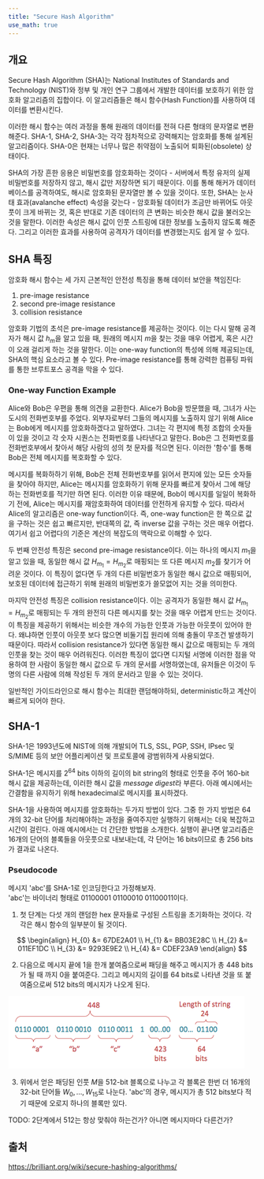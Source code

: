 ```yaml
---
title: "Secure Hash Algorithm"
use_math: true
---
```


## 개요
Secure Hash Algorithm (SHA)는 National Institutes of Standards and Technology (NIST)와 정부 및 개인 연구 그룹에서 개발한 데이터를 보호하기 위한 암호화 알고리즘의 집합이다. 이 알고리즘들은 해시 함수(Hash Function)를 사용하여 데이터를 변환시킨다.

이러한 해시 함수는 여러 과정을 통해 원래의 데이터를 전혀 다른 형태의 문자열로 변환해준다. SHA-1, SHA-2, SHA-3는 각각 점차적으로 강력해지는 암호화를 통해 설계된 알고리즘이다. SHA-0은 현재는 너무나 많은 취약점이 노출되어 퇴화된(obsolete) 상태이다.

SHA의 가장 흔한 응용은 비밀번호를 암호화하는 것이다 - 서버에서 특정 유저의 실제 비밀번호를 저장하지 않고, 해시 값만 저장하면 되기 때문이다. 이를 통해 해커가 데이터베이스를 공격하여도, 해시로 암호화된 문자열만 볼 수 있을 것이다. 또한, SHA는 눈사태 효과(avalanche effect) 속성을 갖는다 - 암호화될 데이터가 조금만 바뀌어도 아웃풋이 크게 바뀌는 것, 혹은 반대로 기존 데이터의 큰 변화는 비슷한 해시 값을 불러오는 것을 말한다. 이러한 속성은 해시 값이 인풋 스트링에 대한 정보를 노출하지 않도록 해준다. 그리고 이러한 효과를 사용하여 공격자가 데이터를 변경했는지도 쉽게 알 수 있다.

## SHA 특징
암호화 해시 함수는 세 가지 근본적인 안전성 특징을 통해 데이터 보안을 책임진다:
1. pre-image resistance
2. second pre-image resistance
3. collision resistance

암호화 기법의 초석은 pre-image resistance를 제공하는 것이다. 이는 다시 말해 공격자가 해시 값 $h_{m}$을 알고 있을 때, 원래의 메시지 $m$을 찾는 것을 매우 어렵게, 혹은 시간이 오래 걸리게 하는 것을 말한다. 이는 one-way function의 특성에 의해 제공되는데, SHA의 핵심 요소라고 볼 수 있다. Pre-image resistance를 통해 강력한 컴퓨팅 파워를 통한 브루트포스 공격을 막을 수 있다.

### One-way Function Example
Alice와 Bob은 우편을 통해 의견을 교환한다. Alice가 Bob을 방문했을 때, 그녀가 사는 도시의 전화번호부를 주었다. 외부자로부터 그들의 메시지를 노출하지 않기 위해 Alice는 Bob에게 메시지를 암호화하겠다고 말하였다. 그녀는 각 편지에 특정 조합의 숫자들이 있을 것이고 각 숫자 시퀀스는 전화번호를 나타낸다고 말한다. Bob은 그 전화번호를 전화번호부에서 찾아서 해당 사람의 성의 첫 문자를 적으면 된다. 이러한 '함수'를 통해 Bob은 전체 메시지를 복호화할 수 있다.

메시지를 복화하하기 위해, Bob은 전체 전화번호부를 읽어서 편지에 있는 모든 숫자들을 찾아야 하지만, Alice는 메시지를 암호화하기 위해 문자를 빠르게 찾아서 그에 해당하는 전화번호를 적기만 하면 된다. 이러한 이유 때문에, Bob이 메시지를 일일이 복화하기 전에, Alice는 메시지를 재암호화하여 데이터를 안전하게 유지할 수 있다. 따라서 Alice의 알고리즘은 one-way function이다. 즉, one-way function은 한 쪽으로 값을 구하는 것은 쉽고 빠르지만, 반대쪽의 값, 즉 inverse 값을 구하는 것은 매우 어렵다. 여기서 쉽고 어렵다의 기준은 계산의 복잡도의 맥락으로 이해할 수 있다.

두 번째 안전성 특징은 second pre-image resistance이다. 이는 하나의 메시지 $m_{1}$을 알고 있을 때, 동일한 해시 값 $H_{m_{1}} = H_{m_{2}}$로 매핑되는 또 다른 메시지 $m_{2}$를 찾기가 어려운 것이다. 이 특징이 없다면 두 개의 다른 비밀번호가 동일한 해시 값으로 매핑되어, 보호된 데이터에 접근하기 위해 원래의 비밀번호가 쓸모없어 지는 것을 의미한다.

마지막 안전성 특징은 collision resistance이다. 이는 공격자가 동일한 해시 값 $H_{m_{1}} = H_{m_{2}}$로 매핑되는 두 개의 완전히 다른 메시지를 찾는 것을 매우 어렵게 만드는 것이다. 이 특징을 제공하기 위해서는 비슷한 개수의 가능한 인풋과 가능한 아웃풋이 있어야 한다. 왜냐하면 인풋이 아웃풋 보다 많으면 비둘기집 원리에 의해 충돌이 무조건 발생하기 때문이다. 따라서 collision resistance가 있다면 동일한 해시 값으로 매핑되는 두 개의 인풋을 찾는 것이 매우 어려워진다. 이러한 특징이 없다면 디지털 서명에 이러한 점을 악용하여 한 사람이 동일한 해시 값으로 두 개의 문서를 서명하였는데, 유저들은 이것이 두 명의 다른 사람에 의해 작성된 두 개의 문서라고 믿을 수 있는 것이다.

일반적인 가이드라인으로 해시 함수는 최대한 랜덤해야하되, deterministic하고 계산이 빠르게 되어야 한다.

## SHA-1
SHA-1은 1993년도에 NIST에 의해 개발되어 TLS, SSL, PGP, SSH, IPsec 및 S/MIME 등의 보안 어플리케이션 및 프로토콜에 광범위하게 사용되었다.

SHA-1은 메시지를 $2^{64}$ bits 이하의 길이의 bit string의 형태로 인풋을 주어 160-bit 해시 값을 제공하는데, 이러한 해시 값을 *message digest*라 부른다. 아래 예시에서는 간결함을 유지하기 위해 hexadecimal로 메시지를 표시하겠다.

SHA-1을 사용하여 메시지를 암호화하는 두가지 방법이 있다. 그중 한 가지 방법은 64개의 32-bit 단어를 처리해야하는 과정을 줄여주지만 실행하기 위해서는 더욱 복잡하고 시간이 걸린다. 아래 예시에서는 더 간단한 방법을 소개한다. 실행이 끝나면 알고리즘은 16개의 단어의 블록들을 아웃풋으로 내보내는데, 각 단어는 16 bits이므로 총 256 bits가 결과로 나온다.

### Pseudocode
메시지 'abc'를 SHA-1로 인코딩한다고 가정해보자.<br>
'abc'는 바이너리 형태로 $01100001\;01100010\;01100011$이다.

1. 첫 단계는 다섯 개의 랜덤한 hex 문자들로 구성된 스트링을 초기화하는 것이다. 각각은 해시 함수의 일부분이 될 것이다.

$$
\begin{align}
H_{0} &= 67DE2A01 \\
H_{1} &= BB03E28C \\
H_{2} &= 011EF1DC \\
H_{3} &= 9293E9E2 \\
H_{4} &= CDEF23A9
\end{align}
$$

2. 다음으로 메시지 끝에 1을 한개 붙여줌으로써 패딩을 해주고 메시지가 총 448 bits가 될 때 까지 0을 붙여준다. 그리고 메시지의 길이를 64 bits로 나타낸 것을 또 붙여줌으로써 512 bits의 메시지가 나오게 된다.

![sha-1-msg-padding](/assets/img/sha-1-msg-padding.png)

3. 위에서 얻은 패딩된 인풋 $M$을 512-bit 블록으로 나누고 각 블록은 한번 더 16개의 32-bit 단어들 $W_{0}, \ldots, W_{15}$로 나눈다. 'abc'의 경우, 메시지가 총 512 bits보다 적기 때문에 오로지 하나의 블록만 있다.

TODO: 2단계에서 512는 항상 맞춰야 하는건가? 아니면 메시지마다 다른건가?




## 출처
https://brilliant.org/wiki/secure-hashing-algorithms/